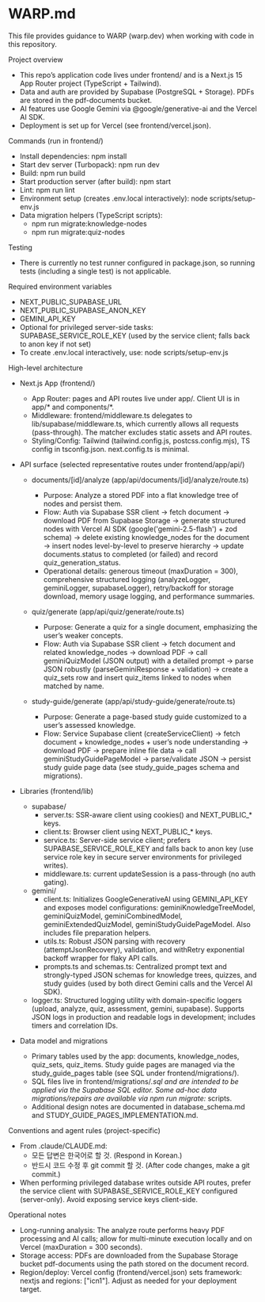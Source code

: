 # WARP.md

This file provides guidance to WARP (warp.dev) when working with code in this repository.

Project overview
- This repo’s application code lives under frontend/ and is a Next.js 15 App Router project (TypeScript + Tailwind).
- Data and auth are provided by Supabase (PostgreSQL + Storage). PDFs are stored in the pdf-documents bucket.
- AI features use Google Gemini via @google/generative-ai and the Vercel AI SDK.
- Deployment is set up for Vercel (see frontend/vercel.json).

Commands (run in frontend/)
- Install dependencies: npm install
- Start dev server (Turbopack): npm run dev
- Build: npm run build
- Start production server (after build): npm start
- Lint: npm run lint
- Environment setup (creates .env.local interactively): node scripts/setup-env.js
- Data migration helpers (TypeScript scripts):
  - npm run migrate:knowledge-nodes
  - npm run migrate:quiz-nodes

Testing
- There is currently no test runner configured in package.json, so running tests (including a single test) is not applicable.

Required environment variables
- NEXT_PUBLIC_SUPABASE_URL
- NEXT_PUBLIC_SUPABASE_ANON_KEY
- GEMINI_API_KEY
- Optional for privileged server-side tasks: SUPABASE_SERVICE_ROLE_KEY (used by the service client; falls back to anon key if not set)
- To create .env.local interactively, use: node scripts/setup-env.js

High-level architecture
- Next.js App (frontend/)
  - App Router: pages and API routes live under app/. Client UI is in app/* and components/*.
  - Middleware: frontend/middleware.ts delegates to lib/supabase/middleware.ts, which currently allows all requests (pass-through). The matcher excludes static assets and API routes.
  - Styling/Config: Tailwind (tailwind.config.js, postcss.config.mjs), TS config in tsconfig.json. next.config.ts is minimal.

- API surface (selected representative routes under frontend/app/api/)
  - documents/[id]/analyze (app/api/documents/[id]/analyze/route.ts)
    - Purpose: Analyze a stored PDF into a flat knowledge tree of nodes and persist them.
    - Flow: Auth via Supabase SSR client → fetch document → download PDF from Supabase Storage → generate structured nodes with Vercel AI SDK (google('gemini-2.5-flash') + zod schema) → delete existing knowledge_nodes for the document → insert nodes level-by-level to preserve hierarchy → update documents.status to completed (or failed) and record quiz_generation_status.
    - Operational details: generous timeout (maxDuration = 300), comprehensive structured logging (analyzeLogger, geminiLogger, supabaseLogger), retry/backoff for storage download, memory usage logging, and performance summaries.

  - quiz/generate (app/api/quiz/generate/route.ts)
    - Purpose: Generate a quiz for a single document, emphasizing the user’s weaker concepts.
    - Flow: Auth via Supabase SSR client → fetch document and related knowledge_nodes → download PDF → call geminiQuizModel (JSON output) with a detailed prompt → parse JSON robustly (parseGeminiResponse + validation) → create a quiz_sets row and insert quiz_items linked to nodes when matched by name.

  - study-guide/generate (app/api/study-guide/generate/route.ts)
    - Purpose: Generate a page-based study guide customized to a user’s assessed knowledge.
    - Flow: Service Supabase client (createServiceClient) → fetch document + knowledge_nodes + user’s node understanding → download PDF → prepare inline file data → call geminiStudyGuidePageModel → parse/validate JSON → persist study guide page data (see study_guide_pages schema and migrations).

- Libraries (frontend/lib)
  - supabase/
    - server.ts: SSR-aware client using cookies() and NEXT_PUBLIC_* keys.
    - client.ts: Browser client using NEXT_PUBLIC_* keys.
    - service.ts: Server-side service client; prefers SUPABASE_SERVICE_ROLE_KEY and falls back to anon key (use service role key in secure server environments for privileged writes).
    - middleware.ts: current updateSession is a pass-through (no auth gating).
  - gemini/
    - client.ts: Initializes GoogleGenerativeAI using GEMINI_API_KEY and exposes model configurations: geminiKnowledgeTreeModel, geminiQuizModel, geminiCombinedModel, geminiExtendedQuizModel, geminiStudyGuidePageModel. Also includes file preparation helpers.
    - utils.ts: Robust JSON parsing with recovery (attemptJsonRecovery), validation, and withRetry exponential backoff wrapper for flaky API calls.
    - prompts.ts and schemas.ts: Centralized prompt text and strongly-typed JSON schemas for knowledge trees, quizzes, and study guides (used by both direct Gemini calls and the Vercel AI SDK).
  - logger.ts: Structured logging utility with domain-specific loggers (upload, analyze, quiz, assessment, gemini, supabase). Supports JSON logs in production and readable logs in development; includes timers and correlation IDs.

- Data model and migrations
  - Primary tables used by the app: documents, knowledge_nodes, quiz_sets, quiz_items. Study guide pages are managed via the study_guide_pages table (see SQL under frontend/migrations/).
  - SQL files live in frontend/migrations/*.sql and are intended to be applied via the Supabase SQL editor. Some ad-hoc data migrations/repairs are available via npm run migrate:* scripts.
  - Additional design notes are documented in database_schema.md and STUDY_GUIDE_PAGES_IMPLEMENTATION.md.

Conventions and agent rules (project-specific)
- From .claude/CLAUDE.md:
  - 모든 답변은 한국어로 할 것. (Respond in Korean.)
  - 반드시 코드 수정 후 git commit 할 것. (After code changes, make a git commit.)
- When performing privileged database writes outside API routes, prefer the service client with SUPABASE_SERVICE_ROLE_KEY configured (server-only). Avoid exposing service keys client-side.

Operational notes
- Long-running analysis: The analyze route performs heavy PDF processing and AI calls; allow for multi-minute execution locally and on Vercel (maxDuration = 300 seconds).
- Storage access: PDFs are downloaded from the Supabase Storage bucket pdf-documents using the path stored on the document record.
- Region/deploy: Vercel config (frontend/vercel.json) sets framework: nextjs and regions: ["icn1"]. Adjust as needed for your deployment target.

